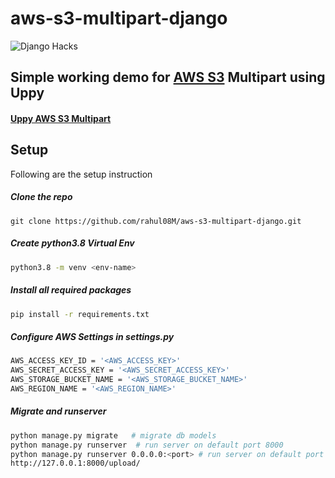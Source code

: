 # aws-s3-multipart-django

![Django Hacks](https://i.ibb.co/r5tVzLx/uppy-Untitled.png)

## Simple working demo for [AWS S3](https://aws.amazon.com/s3/) Multipart using Uppy
#### [Uppy AWS S3 Multipart](https://uppy.io/docs/aws-s3-multipart/)
## Setup

Following are the setup instruction

##### Clone the repo
```buildoutcfg
git clone https://github.com/rahul08M/aws-s3-multipart-django.git
```
##### Create python3.8 Virtual Env

```bash
python3.8 -m venv <env-name>
```
##### Install all required packages

```bash
pip install -r requirements.txt
```
##### Configure AWS Settings in settings.py

```bash
AWS_ACCESS_KEY_ID = '<AWS_ACCESS_KEY>'
AWS_SECRET_ACCESS_KEY = '<AWS_SECRET_ACCESS_KEY>'
AWS_STORAGE_BUCKET_NAME = '<AWS_STORAGE_BUCKET_NAME>'
AWS_REGION_NAME = '<AWS_REGION_NAME>'
```
##### Migrate and runserver

```bash
python manage.py migrate   # migrate db models
python manage.py runserver  # run server on default port 8000
python manage.py runserver 0.0.0.0:<port> # run server on default port custom port
http://127.0.0.1:8000/upload/
```
